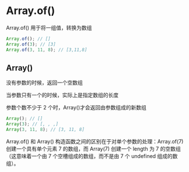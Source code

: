 # Array.of()

Array.of()
用于将一组值，转换为数组

```js
Array.of(); // []
Array.of(3); // [3]
Array.of(3, 11, 8); // [3,11,8]
```

## Array()

没有参数的时候，返回一个空数组

当参数只有一个的时候，实际上是指定数组的长度

参数个数不少于 2 个时，Array()才会返回由参数组成的新数组

```js
Array(); // []
Array(3); // [, , ,]
Array(3, 11, 8); // [3, 11, 8]
```

Array.of() 和 Array() 构造函数之间的区别在于对单个参数的处理：Array.of(7) 创建一个具有单个元素 7 的数组，而 Array(7) 创建一个 length 为 7 的空数组（这意味着一个由 7 个空槽组成的数组，而不是由 7 个 undefined 组成的数组）。

